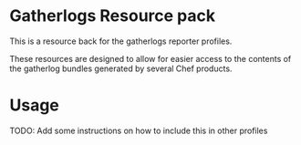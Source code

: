 # Gatherlogs Resource pack

This is a resource back for the gatherlogs reporter profiles.

These resources are designed to allow for easier access to the contents of the gatherlog bundles generated by several Chef products.

# Usage

TODO: Add some instructions on how to include this in other profiles
